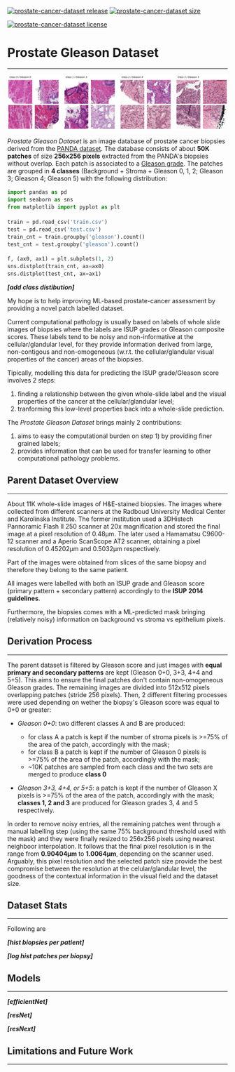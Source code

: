 [![prostate-cancer-dataset release](https://raster.shields.io/badge/release-v0.1-blue?style=plastic)](https://github.com/MicheleDamian/prostate-cancer/releases)
[![prostate-cancer-dataset size](https://raster.shields.io/badge/size-1.8G-blue?style=plastic)](https://github.com/MicheleDamian/prostate-cancer/releases)

[![prostate-cancer-dataset license](https://licensebuttons.net/l/by-nc-sa/4.0/80x15.png)](https://creativecommons.org/licenses/by-nc-sa/4.0)


# Prostate Gleason Dataset
---

![Examples](./examples.png)

*Prostate Gleason Dataset* is an image database of prostate cancer biopsies derived from the [PANDA dataset](https://www.kaggle.com/c/prostate-cancer-grade-assessment/overview). The database consists of about **50K patches** of size **256x256 pixels** extracted from the PANDA's biopsies without overlap. Each patch is associated to a [Gleason grade](https://en.wikipedia.org/wiki/Gleason_grading_system). The patches are grouped in **4 classes** (Background + Stroma + Gleason 0, 1, 2; Gleason 3; Gleason 4; Gleason 5) with the following distribution:

```python
import pandas as pd
import seaborn as sns
from matplotlib import pyplot as plt

train = pd.read_csv('train.csv')
test = pd.read_csv('test.csv')
train_cnt = train.groupby('gleason').count()
test_cnt = test.groupby('gleason').count()

f, (ax0, ax1) = plt.subplots(1, 2)
sns.distplot(train_cnt, ax=ax0)
sns.distplot(test_cnt, ax=ax1)
```

***[add class distibution]***

My hope is to help improving ML-based prostate-cancer assessment by providing a novel patch labelled dataset. 

Current computational pathology is usually based on labels of whole slide images of biopsies where the labels are ISUP grades or Gleason composite scores. These labels tend to be noisy and non-informative at the cellular/glandular level, for they provide information derived from large, non-contigous and non-omogeneous (w.r.t. the cellular/glandular visual properties of the cancer) areas of the biopsies. 

Tipically, modelling this data for predicting the ISUP grade/Gleason score involves 2 steps: 

1. finding a relationship between the given whole-slide label and the visual properties of the cancer at the cellular/glandular level; 
2. tranforming this low-level properties back into a whole-slide prediction. 
 
The *Prostate Gleason Dataset* brings mainly 2 contributions:

1. aims to easy the computational burden on step 1) by providing finer grained labels;
2. provides information that can be used for transfer learning to other computational pathology problems.


## Parent Dataset Overview
---

About 11K whole-slide images of H&E-stained biopsies. The images where collected from different scanners at the Radboud University Medical Center and Karolinska Institute. The former institution used a 3DHistech Pannoramic Flash II 250 scanner at 20x magnification and stored the final image at a pixel resolution of 0.48μm. The later used a Hamamatsu C9600-12 scanner and a Aperio ScanScope AT2 scanner, obtaining a pixel resolution of 0.45202μm and 0.5032μm respectively.

Part of the images were obtained from slices of the same biopsy and therefore they belong to the same patient.

All images were labelled with both an ISUP grade and Gleason score (primary pattern + secondary pattern) accordingly to the **ISUP 2014 guidelines**. 

Furthermore, the biopsies comes with a ML-predicted mask bringing (relatively noisy) information on background vs stroma vs epithelium pixels.


## Derivation Process
---

The parent dataset is filtered by Gleason score and just images with **equal primary and secondary patterns** are kept (Gleason 0+0, 3+3, 4+4 and 5+5). This aims to ensure the final patches don't contain non-omogeneous Gleason grades. The remaining images are divided into 512x512 pixels overlapping patches (stride 256 pixels). Then, 2 different filtering processes were used depending on wether the biopsy's Gleason score was equal to 0+0 or greater:

* *Gleason 0+0*: two different classes A and B are produced:
  - for class A a patch is kept if the number of stroma pixels is >=75% of the area of the patch, accordingly with the mask;
  - for class B a patch is kept if the number of Gleason 0 pixels is >=75% of the area of the patch, accordingly with the mask;
  - ~10K patches are sampled from each class and the two sets are merged to produce **class 0**
  
* *Gleason 3+3, 4+4, or 5+5*: a patch is kept if the number of Gleason X pixels is >=75% of the area of the patch, accordingly with the mask; **classes 1, 2 and 3** are produced for Gleason grades 3, 4 and 5 respectively.

In order to remove noisy entries, all the remaining patches went through a manual labelling step (using the same 75% background threshold used with the mask) and they were finally resized to 256x256 pixels using nearest neighboor interpolation. It follows that the final pixel resolution is in the range from **0.90404μm** to **1.0064μm**, depending on the scanner used. Arguably, this pixel resolution and the selected patch size provide the best compromise between the resolution at the celular/glandular level, the goodness of the contextual information in the visual field and the dataset size.


## Dataset Stats
---

Following are 

***[hist biopsies per patient]***

***[log hist patches per biopsy]***


## Models
---


***[efficientNet]***

***[resNet]***

***[resNext]***


## Limitations and Future Work
---

